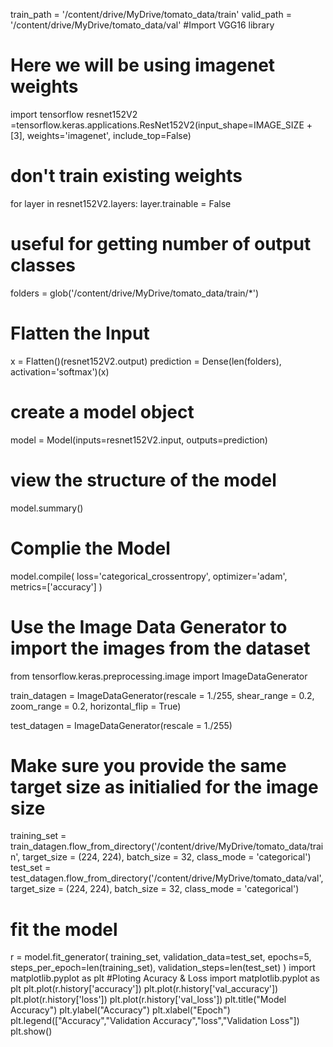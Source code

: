 
train_path = '/content/drive/MyDrive/tomato_data/train'
valid_path = '/content/drive/MyDrive/tomato_data/val'
#Import VGG16 library
# Here we will be using imagenet weights
import tensorflow
resnet152V2 =tensorflow.keras.applications.ResNet152V2(input_shape=IMAGE_SIZE + [3], weights='imagenet', include_top=False)
# don't train existing weights
for layer in resnet152V2.layers:
    layer.trainable = False
# useful for getting number of output classes
folders = glob('/content/drive/MyDrive/tomato_data/train/*')
# Flatten the Input
x = Flatten()(resnet152V2.output)
prediction = Dense(len(folders), activation='softmax')(x)

# create a model object
model = Model(inputs=resnet152V2.input, outputs=prediction)
# view the structure of the model
model.summary()
# Complie the Model
model.compile(
  loss='categorical_crossentropy',
  optimizer='adam',
  metrics=['accuracy']
)
# Use the Image Data Generator to import the images from the dataset
from tensorflow.keras.preprocessing.image import ImageDataGenerator

train_datagen = ImageDataGenerator(rescale = 1./255,
                                   shear_range = 0.2,
                                   zoom_range = 0.2,
                                   horizontal_flip = True)

test_datagen = ImageDataGenerator(rescale = 1./255)
# Make sure you provide the same target size as initialied for the image size
training_set = train_datagen.flow_from_directory('/content/drive/MyDrive/tomato_data/train',
                                                 target_size = (224, 224),
                                                 batch_size = 32,
                                                 class_mode = 'categorical')
test_set = test_datagen.flow_from_directory('/content/drive/MyDrive/tomato_data/val',
                                            target_size = (224, 224),
                                            batch_size = 32,
                                            class_mode = 'categorical')
# fit the model
r = model.fit_generator(
  training_set,
  validation_data=test_set,
  epochs=5,
  steps_per_epoch=len(training_set),
  validation_steps=len(test_set)
)
import matplotlib.pyplot as plt
#Ploting Acuracy & Loss
import matplotlib.pyplot as plt
plt.plot(r.history['accuracy'])
plt.plot(r.history['val_accuracy'])
plt.plot(r.history['loss'])
plt.plot(r.history['val_loss'])
plt.title("Model Accuracy")
plt.ylabel("Accuracy")
plt.xlabel("Epoch")
plt.legend(["Accuracy","Validation Accuracy","loss","Validation Loss"])
plt.show()

